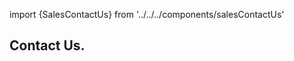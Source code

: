 
import {SalesContactUs} from '../../../components/salesContactUs'

<Hero slots="heading" variant="fullwidth" theme="dark"  customLayout className="faqHerobgImage Hero-Banner Sales-ContactUs" />

## Contact Us.

<SalesContactUs/>